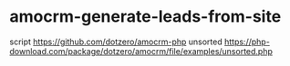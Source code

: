 # amocrm-generate-leads-from-site
script https://github.com/dotzero/amocrm-php
unsorted https://php-download.com/package/dotzero/amocrm/file/examples/unsorted.php
